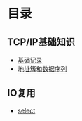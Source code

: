 # 目录
## TCP/IP基础知识
- [基础记录](./TCPIP.md "GO")
- [地址簇和数据序列](./地址簇和数据序列.md "GO")

## IO复用
- [select](./iomultiplex_select.md "GO")
